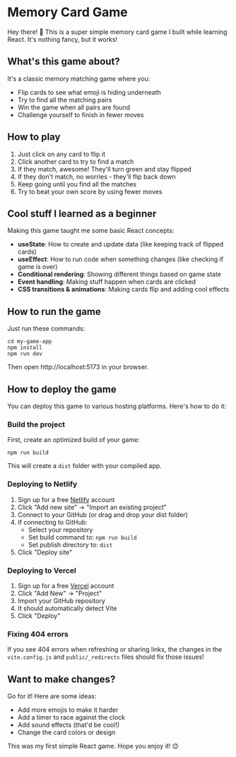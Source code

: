 # Memory Card Game

Hey there! 👋 This is a super simple memory card game I built while learning React. It's nothing fancy, but it works!

## What's this game about?

It's a classic memory matching game where you:
- Flip cards to see what emoji is hiding underneath
- Try to find all the matching pairs
- Win the game when all pairs are found
- Challenge yourself to finish in fewer moves

## How to play

1. Just click on any card to flip it
2. Click another card to try to find a match
3. If they match, awesome! They'll turn green and stay flipped
4. If they don't match, no worries - they'll flip back down
5. Keep going until you find all the matches
6. Try to beat your own score by using fewer moves

## Cool stuff I learned as a beginner

Making this game taught me some basic React concepts:

- **useState**: How to create and update data (like keeping track of flipped cards)
- **useEffect**: How to run code when something changes (like checking if game is over)
- **Conditional rendering**: Showing different things based on game state
- **Event handling**: Making stuff happen when cards are clicked
- **CSS transitions & animations**: Making cards flip and adding cool effects

## How to run the game

Just run these commands:

```
cd my-game-app
npm install
npm run dev
```

Then open http://localhost:5173 in your browser.

## How to deploy the game

You can deploy this game to various hosting platforms. Here's how to do it:

### Build the project
First, create an optimized build of your game:
```
npm run build
```

This will create a `dist` folder with your compiled app.

### Deploying to Netlify
1. Sign up for a free [Netlify](https://www.netlify.com/) account
2. Click "Add new site" → "Import an existing project"
3. Connect to your GitHub (or drag and drop your dist folder)
4. If connecting to GitHub:
   - Select your repository
   - Set build command to: `npm run build`
   - Set publish directory to: `dist`
5. Click "Deploy site"

### Deploying to Vercel
1. Sign up for a free [Vercel](https://vercel.com/) account
2. Click "Add New" → "Project"
3. Import your GitHub repository
4. It should automatically detect Vite
5. Click "Deploy"

### Fixing 404 errors
If you see 404 errors when refreshing or sharing links, the changes in the `vite.config.js` and `public/_redirects` files should fix those issues!

## Want to make changes?

Go for it! Here are some ideas:
- Add more emojis to make it harder
- Add a timer to race against the clock
- Add sound effects (that'd be cool!)
- Change the card colors or design

This was my first simple React game. Hope you enjoy it! 😊 